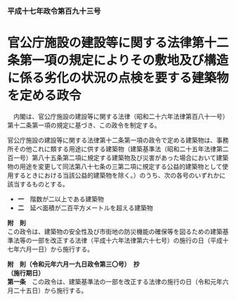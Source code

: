 ### 平成十七年政令第百九十三号  
# 官公庁施設の建設等に関する法律第十二条第一項の規定によりその敷地及び構造に係る劣化の状況の点検を要する建築物を定める政令  
　内閣は、官公庁施設の建設等に関する法律（昭和二十六年法律第百八十一号）第十二条第一項の規定に基づき、この政令を制定する。  
  
官公庁施設の建設等に関する法律第十二条第一項の政令で定める建築物は、事務所その他これに類する用途に供する建築物（建築基準法（昭和二十五年法律第二百一号）第八十五条第二項に規定する建築物及び災害があった場合において建築物の用途を変更して同法第八十七条の三第二項に規定する公益的建築物として使用するときにおける当該公益的建築物を除く。）のうち、次の各号のいずれかに該当するものとする。  
* **一**　階数が二以上である建築物  
* **二**　延べ面積が二百平方メートルを超える建築物  
  
**附　則**  
この政令は、建築物の安全性及び市街地の防災機能の確保等を図るための建築基準法等の一部を改正する法律（平成十六年法律第六十七号）の施行の日（平成十七年六月一日）から施行する。  
  
**附　則（令和元年六月一九日政令第三〇号）　抄**  
**（施行期日）**  
**第一条**　この政令は、建築基準法の一部を改正する法律の施行の日（令和元年六月二十五日）から施行する。  
  
